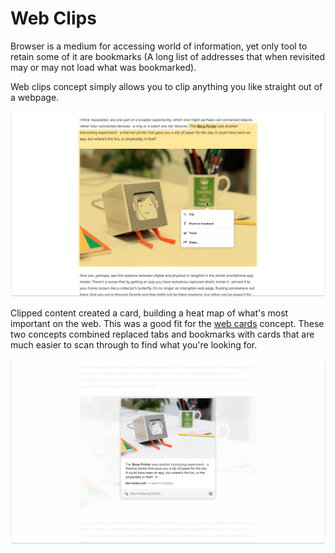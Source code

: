 # Web Clips

Browser is a medium for accessing world of information, yet only tool to retain some of it are bookmarks (A long list of addresses that when revisited may or may not load what was bookmarked).

Web clips concept simply allows you to clip anything you like straight out of a webpage. 

![image-20200201160150874](image-20200201160150874.png)



Clipped content created a card, building a heat map of what's most important on the web. This was a good fit for the [web cards](./web-cards) concept. These two concepts combined replaced tabs and bookmarks with cards that are much easier to scan through to find what you're looking for.

![image-20200201160210778](image-20200201160210778.png)

